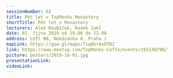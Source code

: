 ```yaml
---
sessionNumber: 62
title: Pět let v TopMonks Monastery
shortTitle: Pět let v Monastery
lecturers: Aleš Roubíček, Radek Jakl
date: 01. října 2019 od 19.00 do 22.00
address: Loft N8, Nekázanka 8, Praha 1
mapLink: https://goo.gl/maps/TiqAbr4sRTB2
link: https://www.meetup.com/TopMonks-Caffe/events/265148796/
picture: posters/2019-10-01.jpg
presentationLink:
videoLink:
---
```

